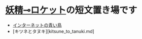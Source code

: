 # [妖精⊸ロケット](https://hexe.net/)の短文置き場です

* [インターネットの青い鳥](blue-bird-in-the-21st-century.md)
* [キツネとタヌキ][kitsune_to_tanuki.md]
